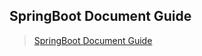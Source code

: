 ## SpringBoot Document Guide

> [SpringBoot Document Guide](https://docs.spring.io/spring-boot/docs/current/reference/htmlsingle/)